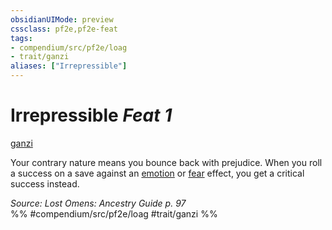 ```yaml
---
obsidianUIMode: preview
cssclass: pf2e,pf2e-feat
tags:
- compendium/src/pf2e/loag
- trait/ganzi
aliases: ["Irrepressible"]
---
```

# Irrepressible  *Feat 1*  
[ganzi](/rules/traits/ganzi-loag.md)  


Your contrary nature means you bounce back with prejudice. When you roll a success on a save against an [emotion](/rules/traits/emotion.md) or [fear](/rules/traits/fear.md) effect, you get a critical success instead.

*Source: Lost Omens: Ancestry Guide p. 97*  
%% #compendium/src/pf2e/loag #trait/ganzi %%